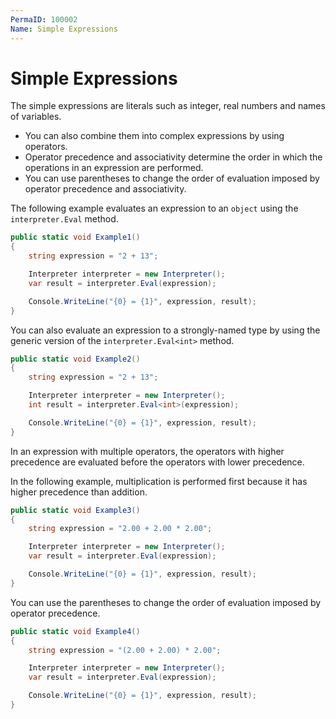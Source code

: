 ```yaml
---
PermaID: 100002
Name: Simple Expressions
---
```


# Simple Expressions

The simple expressions are literals such as integer, real numbers and names of variables. 

 - You can also combine them into complex expressions by using operators. 
 - Operator precedence and associativity determine the order in which the operations in an expression are performed. 
 - You can use parentheses to change the order of evaluation imposed by operator precedence and associativity.

The following example evaluates an expression to an `object` using the `interpreter.Eval` method.

```csharp
public static void Example1()
{
    string expression = "2 + 13";

    Interpreter interpreter = new Interpreter();
    var result = interpreter.Eval(expression);

    Console.WriteLine("{0} = {1}", expression, result);
}
```

You can also evaluate an expression to a strongly-named type by using the generic version of the `interpreter.Eval<int>` method.

```csharp
public static void Example2()
{
    string expression = "2 + 13";

    Interpreter interpreter = new Interpreter();
    int result = interpreter.Eval<int>(expression);

    Console.WriteLine("{0} = {1}", expression, result);
}
```

In an expression with multiple operators, the operators with higher precedence are evaluated before the operators with lower precedence. 

In the following example, multiplication is performed first because it has higher precedence than addition.

```csharp
public static void Example3()
{
    string expression = "2.00 + 2.00 * 2.00";

    Interpreter interpreter = new Interpreter();
    var result = interpreter.Eval(expression);

    Console.WriteLine("{0} = {1}", expression, result);
}
```

You can use the parentheses to change the order of evaluation imposed by operator precedence.

```csharp
public static void Example4()
{
    string expression = "(2.00 + 2.00) * 2.00";

    Interpreter interpreter = new Interpreter();
    var result = interpreter.Eval(expression);

    Console.WriteLine("{0} = {1}", expression, result);
}
```
